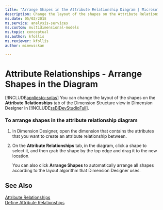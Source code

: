 ```yaml
---
title: "Arrange Shapes in the Attribute Relationship Diagram | Microsoft Docs"
description: Change the layout of the shapes on the Attribute Relationships tab of the Dimension Structure view in Dimension Designer in SQL Server Data Tools.
ms.date: 05/02/2018
ms.service: analysis-services
ms.custom: multidimensional-models
ms.topic: conceptual
ms.author: kfollis
ms.reviewer: kfollis
author: minewiskan

---
```

# Attribute Relationships - Arrange Shapes in the Diagram
[!INCLUDE[appliesto-sqlas](../includes/appliesto-sqlas.md)]
  You can change the layout of the shapes on the **Attribute Relationships** tab of the Dimension Structure view in Dimension Designer in [!INCLUDE[ssBIDevStudioFull](../includes/ssbidevstudiofull-md.md)].  
  
### To arrange shapes in the attribute relationship diagram  
  
1.  In Dimension Designer, open the dimension that contains the attributes that you want to create an attribute relationship between.  
  
2.  On the **Attribute Relationships** tab, in the diagram, click a shape to select it, and then grab the shape by the top edge and drag it to the new location.  
  
     You can also click **Arrange Shapes** to automatically arrange all shapes according to the layout algorithm that Dimension Designer uses.  
  
## See Also  
 [Attribute Relationships](../../analysis-services/multidimensional-models-olap-logical-dimension-objects/attribute-relationships.md)   
 [Define Attribute Relationships](../../analysis-services/multidimensional-models/attribute-relationships-define.md)  
  
  
